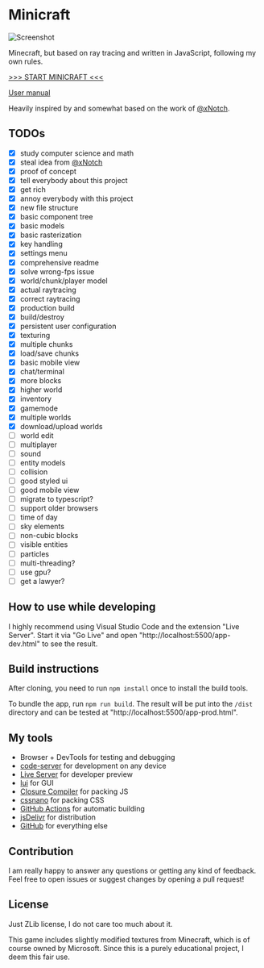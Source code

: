 # Minicraft

![Screenshot](https://l3p3.de/media/minicraft1.png)

Minecraft, but based on ray tracing and written in JavaScript, following my own rules.

[>>> START MINICRAFT <<<](https://l3p3.de/minicraft)

[User manual](https://github.com/L3P3/minicraft/wiki)

Heavily inspired by and somewhat based on the work of [@xNotch](https://github.com/xNotch).

## TODOs

- [x] study computer science and math
- [x] steal idea from [@xNotch](https://github.com/xNotch)
- [x] proof of concept
- [x] tell everybody about this project
- [x] get rich
- [x] annoy everybody with this project
- [x] new file structure
- [x] basic component tree
- [x] basic models
- [x] basic rasterization
- [x] key handling
- [x] settings menu
- [x] comprehensive readme
- [x] solve wrong-fps issue
- [x] world/chunk/player model
- [x] actual raytracing
- [x] correct raytracing
- [x] production build
- [x] build/destroy
- [x] persistent user configuration
- [x] texturing
- [x] multiple chunks
- [x] load/save chunks
- [x] basic mobile view
- [x] chat/terminal
- [x] more blocks
- [x] higher world
- [x] inventory
- [x] gamemode
- [x] multiple worlds
- [x] download/upload worlds
- [ ] world edit
- [ ] multiplayer
- [ ] sound
- [ ] entity models
- [ ] collision
- [ ] good styled ui
- [ ] good mobile view
- [ ] migrate to typescript?
- [ ] support older browsers
- [ ] time of day
- [ ] sky elements
- [ ] non-cubic blocks
- [ ] visible entities
- [ ] particles
- [ ] multi-threading?
- [ ] use gpu?
- [ ] get a lawyer?

## How to use while developing

I highly recommend using Visual Studio Code and the extension "Live Server". Start it via "Go Live" and open "http://localhost:5500/app-dev.html" to see the result.

## Build instructions

After cloning, you need to run `npm install` once to install the build tools.

To bundle the app, run `npm run build`. The result will be put into the `/dist` directory and can be tested at "http://localhost:5500/app-prod.html".

## My tools

- Browser + DevTools for testing and debugging
- [code-server](https://github.com/cdr/code-server) for development on any device
- [Live Server](https://marketplace.visualstudio.com/items?itemName=ritwickdey.LiveServer) for developer preview
- [lui](https://github.com/L3P3/lui) for GUI
- [Closure Compiler](https://github.com/google/closure-compiler) for packing JS
- [cssnano](https://cssnano.co) for packing CSS
- [GitHub Actions](https://github.com/features/actions) for automatic building
- [jsDelivr](https://www.jsdelivr.com) for distribution
- [GitHub](https://github.com) for everything else

## Contribution

I am really happy to answer any questions or getting any kind of feedback. Feel free to open issues or suggest changes by opening a pull request!

## License

Just ZLib license, I do not care too much about it.

This game includes slightly modified textures from Minecraft, which is of course owned by Microsoft. Since this is a purely educational project, I deem this fair use.
